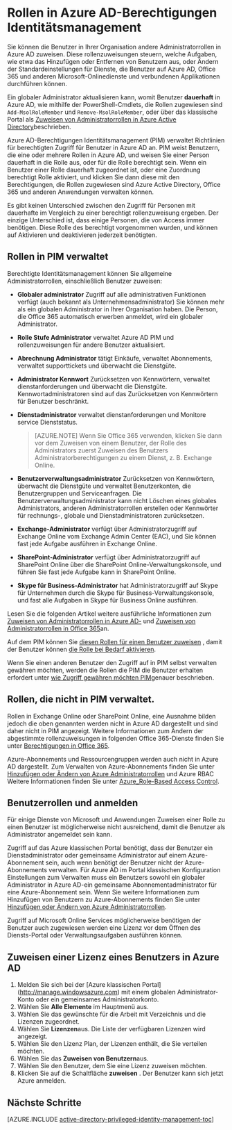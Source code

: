 <properties
   pageTitle="Rollen in PIM | Microsoft Azure"
   description="Erfahren Sie, welche Rollen für berechtigte Identitäten mit der Erweiterung Azure berechtigten Identitätsmanagement verwendet werden."
   services="active-directory"
   documentationCenter=""
   authors="kgremban"
   manager="femila"
   editor=""/>

<tags
   ms.service="active-directory"
   ms.devlang="na"
   ms.topic="article"
   ms.tgt_pltfrm="na"
   ms.workload="identity"
   ms.date="07/01/2016"
   ms.author="kgremban"/>

# <a name="roles-in-azure-ad-privileged-identity-management"></a>Rollen in Azure AD-Berechtigungen Identitätsmanagement

<!-- **PLACEHOLDER: Need description of how this works. Azure PIM uses roles from MSODS objects.**-->

Sie können die Benutzer in Ihrer Organisation andere Administratorrollen in Azure AD zuweisen. Diese rollenzuweisungen steuern, welche Aufgaben, wie etwa das Hinzufügen oder Entfernen von Benutzern aus, oder Ändern der Standardeinstellungen für Dienste, die Benutzer auf Azure AD, Office 365 und anderen Microsoft-Onlinedienste und verbundenen Applikationen durchführen können.  

Ein globaler Administrator aktualisieren kann, womit Benutzer **dauerhaft** in Azure AD, wie mithilfe der PowerShell-Cmdlets, die Rollen zugewiesen sind `Add-MsolRoleMember` und `Remove-MsolRoleMember`, oder über das klassische Portal als [Zuweisen von Administratorrollen in Azure Active Directory](active-directory-assign-admin-roles.md)beschrieben.

Azure AD-Berechtigungen Identitätsmanagement (PIM) verwaltet Richtlinien für berechtigten Zugriff für Benutzer in Azure AD an. PIM weist Benutzern, die eine oder mehrere Rollen in Azure AD, und weisen Sie einer Person dauerhaft in die Rolle aus, oder für die Rolle berechtigt sein. Wenn ein Benutzer einer Rolle dauerhaft zugeordnet ist, oder eine Zuordnung berechtigt Rolle aktiviert, und klicken Sie dann diese mit den Berechtigungen, die Rollen zugewiesen sind Azure Active Directory, Office 365 und anderen Anwendungen verwalten können.

Es gibt keinen Unterschied zwischen den Zugriff für Personen mit dauerhafte im Vergleich zu einer berechtigt rollenzuweisung ergeben. Der einzige Unterschied ist, dass einige Personen, die von Access immer benötigen. Diese Rolle des berechtigt vorgenommen wurden, und können auf Aktivieren und deaktivieren jederzeit benötigten.

## <a name="roles-managed-in-pim"></a>Rollen in PIM verwaltet

Berechtigte Identitätsmanagement können Sie allgemeine Administratorrollen, einschließlich Benutzer zuweisen:


- **Globaler administrator** Zugriff auf alle administrativen Funktionen verfügt (auch bekannt als Unternehmensadministrator) Sie können mehr als ein globalen Administrator in Ihrer Organisation haben. Die Person, die Office 365 automatisch erwerben anmeldet, wird ein globaler Administrator.
- **Rolle Stufe Administrator** verwaltet Azure AD PIM und rollenzuweisungen für andere Benutzer aktualisiert.  
- **Abrechnung Administrator** tätigt Einkäufe, verwaltet Abonnements, verwaltet supporttickets und überwacht die Dienstgüte.
- **Administrator Kennwort** Zurücksetzen von Kennwörtern, verwaltet dienstanforderungen und überwacht die Dienstgüte. Kennwortadministratoren sind auf das Zurücksetzen von Kennwörtern für Benutzer beschränkt.
- **Dienstadministrator** verwaltet dienstanforderungen und Monitore service Dienststatus.

  > [AZURE.NOTE] Wenn Sie Office 365 verwenden, klicken Sie dann vor dem Zuweisen von einem Benutzer, der Rolle des Administrators zuerst Zuweisen des Benutzers Administratorberechtigungen zu einem Dienst, z. B. Exchange Online.

- **Benutzerverwaltungsadministrator** Zurücksetzen von Kennwörtern, überwacht die Dienstgüte und verwaltet Benutzerkonten, die Benutzergruppen und Serviceanfragen. Die Benutzerverwaltungsadministrator kann nicht Löschen eines globales Administrators, anderen Administratorrollen erstellen oder Kennwörter für rechnungs-, globale und Dienstadministratoren zurücksetzen.
- **Exchange-Administrator** verfügt über Administratorzugriff auf Exchange Online vom Exchange Admin Center (EAC), und Sie können fast jede Aufgabe ausführen in Exchange Online.
- **SharePoint-Administrator** verfügt über Administratorzugriff auf SharePoint Online über die SharePoint Online-Verwaltungskonsole, und führen Sie fast jede Aufgabe kann in SharePoint Online.
- **Skype für Business-Administrator** hat Administratorzugriff auf Skype für Unternehmen durch die Skype für Business-Verwaltungskonsole, und fast alle Aufgaben in Skype für Business Online ausführen.

Lesen Sie die folgenden Artikel weitere ausführliche Informationen zum [Zuweisen von Administratorrollen in Azure AD-](active-directory-assign-admin-roles.md) und [Zuweisen von Administratorrollen in Office 365](https://support.office.com/article/Assigning-admin-roles-in-Office-365-eac4d046-1afd-4f1a-85fc-8219c79e1504)an.

<!--**PLACEHOLDER: The above article may not be the one we want since PIM gets roles from places other that Office 365**-->


Auf dem PIM können Sie [diesen Rollen für einen Benutzer zuweisen](active-directory-privileged-identity-management-how-to-add-role-to-user.md) , damit der Benutzer können [die Rolle bei Bedarf aktivieren](active-directory-privileged-identity-management-how-to-activate-role.md).

Wenn Sie einen anderen Benutzer den Zugriff auf in PIM selbst verwalten gewähren möchten, werden die Rollen die PIM die Benutzer erhalten erfordert unter [wie Zugriff gewähren möchten PIM](active-directory-privileged-identity-management-how-to-give-access-to-pim.md)genauer beschrieben.


<!-- ## The PIM Security Administrator Role **PLACEHOLDER: Need description of the Security Administrator role.**-->

## <a name="roles-not-managed-in-pim"></a>Rollen, die nicht in PIM verwaltet.

Rollen in Exchange Online oder SharePoint Online, eine Ausnahme bilden jedoch die oben genannten werden nicht in Azure AD dargestellt und sind daher nicht in PIM angezeigt. Weitere Informationen zum Ändern der abgestimmte rollenzuweisungen in folgenden Office 365-Dienste finden Sie unter [Berechtigungen in Office 365](https://support.office.com/article/Permissions-in-Office-365-da585eea-f576-4f55-a1e0-87090b6aaa9d).

Azure-Abonnements und Ressourcengruppen werden auch nicht in Azure AD dargestellt. Zum Verwalten von Azure-Abonnements finden Sie unter [Hinzufügen oder Ändern von Azure Administratorrollen](../billing-add-change-azure-subscription-administrator.md) und Azure RBAC Weitere Informationen finden Sie unter [Azure_Role-Based Access Control](role-based-access-control-configure.md).

<!--**The above links might be replaced by ones that are from within this documentation repository **-->


## <a name="user-roles-and-signing-in"></a>Benutzerrollen und anmelden
Für einige Dienste von Microsoft und Anwendungen Zuweisen einer Rolle zu einen Benutzer ist möglicherweise nicht ausreichend, damit die Benutzer als Administrator angemeldet sein kann.

Zugriff auf das Azure klassischen Portal benötigt, dass der Benutzer ein Dienstadministrator oder gemeinsame Administrator auf einem Azure-Abonnement sein, auch wenn benötigt der Benutzer nicht der Azure-Abonnements verwalten.  Für Azure AD im Portal klassischen Konfiguration Einstellungen zum Verwalten muss ein Benutzers sowohl ein globaler Administrator in Azure AD-ein gemeinsame Abonnementadministrator für eine Azure-Abonnement sein.  Wenn Sie weitere Informationen zum Hinzufügen von Benutzern zu Azure-Abonnements finden Sie unter [Hinzufügen oder Ändern von Azure Administratorrollen](../billing-add-change-azure-subscription-administrator.md).

Zugriff auf Microsoft Online Services möglicherweise benötigen der Benutzer auch zugewiesen werden eine Lizenz vor dem Öffnen des Diensts-Portal oder Verwaltungsaufgaben ausführen können.

## <a name="assign-a-license-to-a-user-in-azure-ad"></a>Zuweisen einer Lizenz eines Benutzers in Azure AD

1. Melden Sie sich bei der [Azure klassischen Portal] (http://manage.windowsazure.com) mit einem globalen Administrator-Konto oder ein gemeinsames Administratorkonto.
2. Wählen Sie **Alle Elemente** im Hauptmenü aus.
3. Wählen Sie das gewünschte für die Arbeit mit Verzeichnis und die Lizenzen zugeordnet.
4. Wählen Sie **Lizenzen**aus. Die Liste der verfügbaren Lizenzen wird angezeigt.
5. Wählen Sie den Lizenz Plan, der Lizenzen enthält, die Sie verteilen möchten.
6. Wählen Sie das **Zuweisen von Benutzern**aus.
7. Wählen Sie den Benutzer, dem Sie eine Lizenz zuweisen möchten.
8. Klicken Sie auf die Schaltfläche **zuweisen** .  Der Benutzer kann sich jetzt Azure anmelden.

<!--Every topic should have next steps and links to the next logical set of content to keep the customer engaged-->
## <a name="next-steps"></a>Nächste Schritte
[AZURE.INCLUDE [active-directory-privileged-identity-management-toc](../../includes/active-directory-privileged-identity-management-toc.md)]
